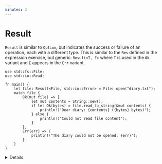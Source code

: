 ```yaml
---
minutes: 3
---
```


# Result

`Result` is similar to `Option`, but indicates the success or failure of an
operation, each with a different type. This is similar to the `Res` defined
in the expression exercise, but generic: `Result<T, E>` where `T` is used in
the `Ok` variant and `E` appears in the `Err` variant.

```rust,editable
use std::fs::File;
use std::io::Read;

fn main() {
    let file: Result<File, std::io::Error> = File::open("diary.txt");
    match file {
        Ok(mut file) => {
            let mut contents = String::new();
            if let Ok(bytes) = file.read_to_string(&mut contents) {
                println!("Dear diary: {contents} ({bytes} bytes)");
            } else {
                println!("Could not read file content");
            }
        },
        Err(err) => {
            println!("The diary could not be opened: {err}");
        }
    }
}
```

<details>

  * As with `Option`, the successful value sits inside of `Result`, forcing the developer to
    explicitly extract it. This encourages error checking. In the case where an error should never happen,
    `unwrap()` or `expect()` can be called, and this is a signal of the developer intent too.
  * `Result` documentation is a recommended read. Not during the course, but it is worth mentioning.
    It contains a lot of convenience methods and functions that help functional-style programming.
* `Result` is the standard type to implement error handling as we will see on Day 3.

</details>

